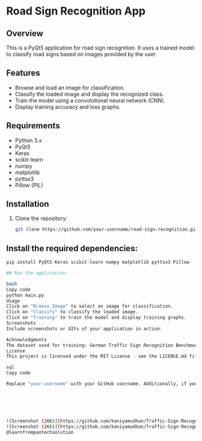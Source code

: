 # Road Sign Recognition App

## Overview

This is a PyQt5 application for road sign recognition. It uses a trained model to classify road signs based on images provided by the user.

## Features

- Browse and load an image for classification.
- Classify the loaded image and display the recognized class.
- Train the model using a convolutional neural network (CNN).
- Display training accuracy and loss graphs.

## Requirements

- Python 3.x
- PyQt5
- Keras
- scikit-learn
- numpy
- matplotlib
- pyttsx3
- Pillow (PIL)

## Installation

1. Clone the repository:

   ```bash
   git clone https://github.com/your-username/road-sign-recognition.git
   
## Install the required dependencies:
   ```bash
   pip install PyQt5 Keras scikit-learn numpy matplotlib pyttsx3 Pillow

## Run the application:

bash
Copy code
python main.py
Usage
Click on "Browse Image" to select an image for classification.
Click on "Classify" to classify the loaded image.
Click on "Training" to train the model and display training graphs.
Screenshots
Include screenshots or GIFs of your application in action.

Acknowledgments
The dataset used for training: German Traffic Sign Recognition Benchmark
License
This project is licensed under the MIT License - see the LICENSE.md file for details.

sql
Copy code

Replace "your-username" with your GitHub username. Additionally, if you have a specific license for your project, you might want to create a LICENSE.md file and include the appropriate license text.






![Screenshot (266)](https://github.com/kaniyamudhan/Traffic-Sign-Recognition-TSR-/assets/112994943/b2bcc136-56c4-4788-9927-60ade51bfbf3)
![Screenshot (265)](https://github.com/kaniyamudhan/Traffic-Sign-Recognition-TSR-/assets/112994943/c6e95202-dec4-45b5-8e9b-10dc0a1dc79b)
@learnfrompantechsolution
